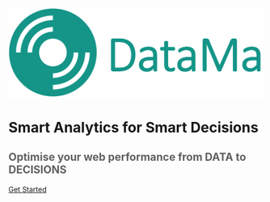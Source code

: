 ![logo2](images/Datama_logo_horizontal2.png)

<h1> Smart Analytics for Smart Decisions </h1>

<h2 style="color: #606060;"> Optimise your web performance from DATA to DECISIONS </h2>

[Get Started](README.md)
